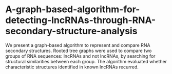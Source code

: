 # A-graph-based-algorithm-for-detecting-lncRNAs-through-RNA-secondary-structure-analysis
We present a graph-based algorithm to represent and compare RNA secondary structures. Rooted tree graphs were used to compare two groups of RNA sequences: lncRNAs and not lncRNAs, by searching for structural similarities between each group. The algorithm evaluated whether characteristic structures identified in known lncRNAs recurred.
